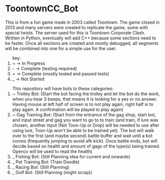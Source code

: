 # ToontownCC_Bot
This is from a fun game made in 2003 called Toontown. The game closed in 2013 and many servers were created to replicate the game, some with special twists. The server used for this is Toontown Corporate Clash. Written in Python, eventually will add C++ because some sections need to be faster. Once all sections are created and mostly debugged, all segments will be combined into one for a simple use for the user.
<ol>
   key:
  <li> ~ -> In Progress </li>
  <li> - -> Complete (testing required) </li>
  <li> = -> Complete (mostly tested and passed tests) </li>
  <li> _ -> Not Started </li>
</ol>
 

<ol>
This repository will have bots to these categories:
    <li>~ Trolley Bot: (Start the bot facing the trolley and let the bot do the work, when you hear 3 beeps, that means it is looking for a            yes or no answer. Having mouse at left half of screen is to not play again, right half is to play again. A confirmation will            be played to play again)</li>
    <li>~ Gag Training Bot: (Start from the entrance of the gag shop, start bot, and input street and gag you want to go to to train (and              train, if lure was chosen, another input (Not Toon-Up or Drop) will be needed to use after using lure, Toon-Up won't be able            to be trained yet). The bot will walk over to the first (and maybe second) battle buffer and wait until a bot comes                      (frequently jumping to avoid afk kick). Once battle ends, bot will decide based on health and amount of gags of the type(s)                being trained. Opencv will be used to read the health)</li>
    <li>_ Fishing Bot: (Still Planning idea for current and onwards)</li>
    <li>_ Pet Training Bot: (Train Doodle)</li>
    <li>_ Racing Bot: (Still Planning)</li>
    <li>_ Golf Bot: (Still Planning (might scrap))</li>
</ol>
